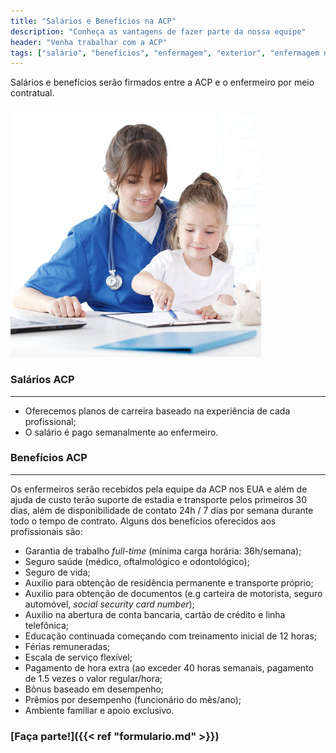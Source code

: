 ```yaml
---
title: "Salários e Benefícios na ACP"
description: "Conheça as vantagens de fazer parte da nossa equipe"
header: "Venha trabalhar com a ACP"
tags: ["salário", "benefícios", "enfermagem", "exterior", "enfermagem nos eua"]
---
```


Salários e benefícios serão firmados entre a ACP e o enfermeiro por meio contratual.

<!-- markdownlint-disable MD033 -->
<div class="row">
  <!-- ![alt text](/images/foto-08-quad.jpg "Salários e Benefícios") -->
  <!-- {{< figure src="/media/spf13.jpg" title="Steve Francia" >}} -->
  <div class="photo col-sm-6">
    <img src="/images/foto-08-quad.jpg" class="img-circle img-responsive" title="Salários e Benefícios" alt="Salários e Benefícios">
  </div>

  <div class="col-sm-6 padding-lg-bottom">
    <h3>Salários ACP</h3>
    <hr class="acp-hr variation-2">
    <ul>
      <li>Oferecemos planos de carreira baseado na experiência de cada profissional;</li>
      <li>O salário é pago semanalmente ao enfermeiro.</li>
    </ul>
  </div>
</div>
<!-- markdownlint-enable MD033 -->

### Benefícios ACP

<!-- markdownlint-disable MD033 -->
<hr class="acp-hr variation-1">
<!-- markdownlint-enable MD033 -->

Os enfermeiros serão recebidos pela equipe da ACP nos EUA e além de ajuda de custo terão suporte de estadia e transporte pelos primeiros 30 dias, além de disponibilidade de contato 24h / 7 dias por semana durante todo o tempo de contrato. Alguns dos benefícios oferecidos aos profissionais são:

- Garantia de trabalho _full-time_ (mínima carga horária: 36h/semana);
- Seguro saúde (médico, oftalmológico e odontológico);
- Seguro de vida;
- Auxilio para obtenção de residência permanente e transporte próprio;
- Auxilio para obtenção de documentos (e.g carteira de motorista, seguro automóvel, _social security card number_);
- Auxilio na abertura de conta bancaria, cartão de crédito e linha telefônica;
- Educação continuada começando com treinamento inicial de 12 horas;
- Férias remuneradas;
- Escala de serviço flexível;
- Pagamento de hora extra (ao exceder 40 horas semanais, pagamento de 1.5 vezes o valor regular/hora;
- Bônus baseado em desempenho;
- Prêmios por desempenho (funcionário do mês/ano);
- Ambiente familiar e apoio exclusivo.

<!-- markdownlint-disable MD033 -->
<div class="padding-lg-top"></div>
<!-- markdownlint-enable MD033 -->

### [Faça parte!]({{< ref "formulario.md" >}})
